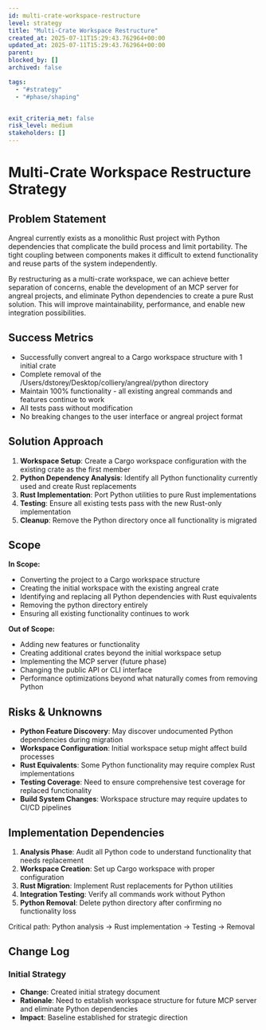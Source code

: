 ```yaml
---
id: multi-crate-workspace-restructure
level: strategy
title: "Multi-Crate Workspace Restructure"
created_at: 2025-07-11T15:29:43.762964+00:00
updated_at: 2025-07-11T15:29:43.762964+00:00
parent:
blocked_by: []
archived: false

tags:
  - "#strategy"
  - "#phase/shaping"


exit_criteria_met: false
risk_level: medium
stakeholders: []
---
```


# Multi-Crate Workspace Restructure Strategy

## Problem Statement

Angreal currently exists as a monolithic Rust project with Python dependencies that complicate the build process and limit portability. The tight coupling between components makes it difficult to extend functionality and reuse parts of the system independently.

By restructuring as a multi-crate workspace, we can achieve better separation of concerns, enable the development of an MCP server for angreal projects, and eliminate Python dependencies to create a pure Rust solution. This will improve maintainability, performance, and enable new integration possibilities.

## Success Metrics

- Successfully convert angreal to a Cargo workspace structure with 1 initial crate
- Complete removal of the /Users/dstorey/Desktop/colliery/angreal/python directory
- Maintain 100% functionality - all existing angreal commands and features continue to work
- All tests pass without modification
- No breaking changes to the user interface or angreal project format

## Solution Approach

1. **Workspace Setup**: Create a Cargo workspace configuration with the existing crate as the first member
2. **Python Dependency Analysis**: Identify all Python functionality currently used and create Rust replacements
3. **Rust Implementation**: Port Python utilities to pure Rust implementations
4. **Testing**: Ensure all existing tests pass with the new Rust-only implementation
5. **Cleanup**: Remove the Python directory once all functionality is migrated

## Scope

**In Scope:**
- Converting the project to a Cargo workspace structure
- Creating the initial workspace with the existing angreal crate
- Identifying and replacing all Python dependencies with Rust equivalents
- Removing the python directory entirely
- Ensuring all existing functionality continues to work

**Out of Scope:**
- Adding new features or functionality
- Creating additional crates beyond the initial workspace setup
- Implementing the MCP server (future phase)
- Changing the public API or CLI interface
- Performance optimizations beyond what naturally comes from removing Python

## Risks & Unknowns

- **Python Feature Discovery**: May discover undocumented Python dependencies during migration
- **Workspace Configuration**: Initial workspace setup might affect build processes
- **Rust Equivalents**: Some Python functionality may require complex Rust implementations
- **Testing Coverage**: Need to ensure comprehensive test coverage for replaced functionality
- **Build System Changes**: Workspace structure may require updates to CI/CD pipelines

## Implementation Dependencies

1. **Analysis Phase**: Audit all Python code to understand functionality that needs replacement
2. **Workspace Creation**: Set up Cargo workspace with proper configuration
3. **Rust Migration**: Implement Rust replacements for Python utilities
4. **Integration Testing**: Verify all commands work without Python
5. **Python Removal**: Delete python directory after confirming no functionality loss

Critical path: Python analysis → Rust implementation → Testing → Removal

## Change Log

###  Initial Strategy
- **Change**: Created initial strategy document
- **Rationale**: Need to establish workspace structure for future MCP server and eliminate Python dependencies
- **Impact**: Baseline established for strategic direction
